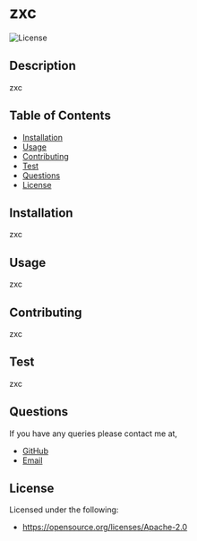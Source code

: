 
  # zxc
  ![License](https://img.shields.io/badge/License-Apache%202.0-blue.svg)

  ## Description
  zxc

  ## Table of Contents
  * [Installation](#installation)
  * [Usage](#usage)
  * [Contributing](#contributing)
  * [Test](#test)
  * [Questions](#questions)
  * [License](#license)

  ## Installation
  zxc

  ## Usage
  zxc

  ## Contributing
   zxc

  ## Test
  zxc

  ## Questions
  If you have any queries please contact me at,
  * [GitHub](https://www.github.com/zxc)
  * [Email](zxc)

  
  ## License
  Licensed under the following:
  * https://opensource.org/licenses/Apache-2.0

